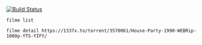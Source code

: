 [![Build Status](https://travis-ci.org/florinutz/filme.svg?branch=master)](https://travis-ci.org/florinutz/filme)

`filme list`

`filme detail https://1337x.to/torrent/3570061/House-Party-1990-WEBRip-1080p-YTS-YIFY/`
